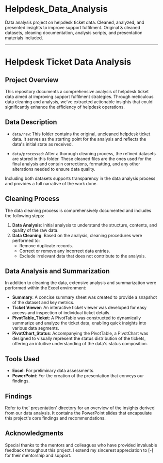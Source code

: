 # Helpdesk_Data_Analysis
Data analysis project on helpdesk ticket data. Cleaned, analyzed, and presented insights to improve support fulfilment. Original &amp; cleaned datasets, cleaning documentation, analysis scripts, and presentation materials included.

----------------

# Helpdesk Ticket Data Analysis

## Project Overview
This repository documents a comprehensive analysis of helpdesk ticket data aimed at improving support fulfilment strategies. Through meticulous data cleaning and analysis, we've extracted actionable insights that could significantly enhance the efficiency of helpdesk operations.

## Data Description

- `data/raw`: This folder contains the original, uncleaned helpdesk ticket data. It serves as the starting point for the analysis and reflects the data's initial state as received.

- `data/processed`: After a thorough cleaning process, the refined datasets are stored in this folder. These cleaned files are the ones used for the final analysis and contain corrections, formatting, and any other alterations needed to ensure data quality.

Including both datasets supports transparency in the data analysis process and provides a full narrative of the work done.


## Cleaning Process

The data cleaning process is comprehensively documented and includes the following steps:

1. **Data Analysis**: Initial analysis to understand the structure, contents, and quality of the raw data.
2. **Data Cleaning**: Based on the analysis, cleaning procedures were performed to:
   - Remove duplicate records.
   - Correct or remove any incorrect data entries.
   - Exclude irrelevant data that does not contribute to the analysis.

## Data Analysis and Summarization

In addition to cleaning the data, extensive analysis and summarization were performed within the Excel environment:

- **Summary**: A concise summary sheet was created to provide a snapshot of the dataset and key metrics.
- **Ticket Viewer**: An interactive ticket viewer was developed for easy access and inspection of individual ticket details.
- **PivotTable_Ticket**: A PivotTable was constructed to dynamically summarize and analyze the ticket data, enabling quick insights into various data segments.
- **PivotChart_Status**: Accompanying the PivotTable, a PivotChart was designed to visually represent the status distribution of the tickets, offering an intuitive understanding of the data's status composition.

## Tools Used
- **Excel**: For preliminary data assessments.
- **PowerPoint**: For the creation of the presentation that conveys our findings.


## Findings
Refer to the' presentation' directory for an overview of the insights derived from our data analysis. It contains the PowerPoint slides that encapsulate this project's core findings and recommendations.

## Acknowledgments
Special thanks to the mentors and colleagues who have provided invaluable feedback throughout this project. I extend my sincerest appreciation to [-] for their mentorship and support.

